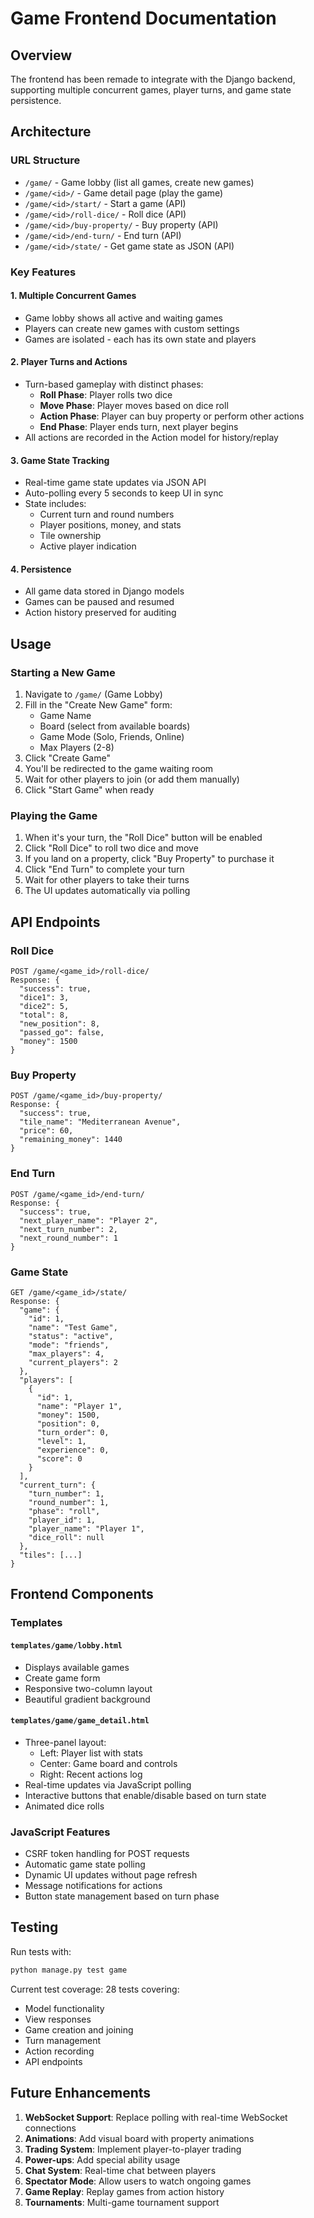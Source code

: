 # Game Frontend Documentation

## Overview

The frontend has been remade to integrate with the Django backend, supporting multiple concurrent games, player turns, and game state persistence.

## Architecture

### URL Structure

- `/game/` - Game lobby (list all games, create new games)
- `/game/<id>/` - Game detail page (play the game)
- `/game/<id>/start/` - Start a game (API)
- `/game/<id>/roll-dice/` - Roll dice (API)
- `/game/<id>/buy-property/` - Buy property (API)
- `/game/<id>/end-turn/` - End turn (API)
- `/game/<id>/state/` - Get game state as JSON (API)

### Key Features

#### 1. Multiple Concurrent Games
- Game lobby shows all active and waiting games
- Players can create new games with custom settings
- Games are isolated - each has its own state and players

#### 2. Player Turns and Actions
- Turn-based gameplay with distinct phases:
  - **Roll Phase**: Player rolls two dice
  - **Move Phase**: Player moves based on dice roll
  - **Action Phase**: Player can buy property or perform other actions
  - **End Phase**: Player ends turn, next player begins
- All actions are recorded in the Action model for history/replay

#### 3. Game State Tracking
- Real-time game state updates via JSON API
- Auto-polling every 5 seconds to keep UI in sync
- State includes:
  - Current turn and round numbers
  - Player positions, money, and stats
  - Tile ownership
  - Active player indication

#### 4. Persistence
- All game data stored in Django models
- Games can be paused and resumed
- Action history preserved for auditing

## Usage

### Starting a New Game

1. Navigate to `/game/` (Game Lobby)
2. Fill in the "Create New Game" form:
   - Game Name
   - Board (select from available boards)
   - Game Mode (Solo, Friends, Online)
   - Max Players (2-8)
3. Click "Create Game"
4. You'll be redirected to the game waiting room
5. Wait for other players to join (or add them manually)
6. Click "Start Game" when ready

### Playing the Game

1. When it's your turn, the "Roll Dice" button will be enabled
2. Click "Roll Dice" to roll two dice and move
3. If you land on a property, click "Buy Property" to purchase it
4. Click "End Turn" to complete your turn
5. Wait for other players to take their turns
6. The UI updates automatically via polling

## API Endpoints

### Roll Dice
```
POST /game/<game_id>/roll-dice/
Response: {
  "success": true,
  "dice1": 3,
  "dice2": 5,
  "total": 8,
  "new_position": 8,
  "passed_go": false,
  "money": 1500
}
```

### Buy Property
```
POST /game/<game_id>/buy-property/
Response: {
  "success": true,
  "tile_name": "Mediterranean Avenue",
  "price": 60,
  "remaining_money": 1440
}
```

### End Turn
```
POST /game/<game_id>/end-turn/
Response: {
  "success": true,
  "next_player_name": "Player 2",
  "next_turn_number": 2,
  "next_round_number": 1
}
```

### Game State
```
GET /game/<game_id>/state/
Response: {
  "game": {
    "id": 1,
    "name": "Test Game",
    "status": "active",
    "mode": "friends",
    "max_players": 4,
    "current_players": 2
  },
  "players": [
    {
      "id": 1,
      "name": "Player 1",
      "money": 1500,
      "position": 0,
      "turn_order": 0,
      "level": 1,
      "experience": 0,
      "score": 0
    }
  ],
  "current_turn": {
    "turn_number": 1,
    "round_number": 1,
    "phase": "roll",
    "player_id": 1,
    "player_name": "Player 1",
    "dice_roll": null
  },
  "tiles": [...]
}
```

## Frontend Components

### Templates

#### `templates/game/lobby.html`
- Displays available games
- Create game form
- Responsive two-column layout
- Beautiful gradient background

#### `templates/game/game_detail.html`
- Three-panel layout:
  - Left: Player list with stats
  - Center: Game board and controls
  - Right: Recent actions log
- Real-time updates via JavaScript polling
- Interactive buttons that enable/disable based on turn state
- Animated dice rolls

### JavaScript Features

- CSRF token handling for POST requests
- Automatic game state polling
- Dynamic UI updates without page refresh
- Message notifications for actions
- Button state management based on turn phase

## Testing

Run tests with:
```bash
python manage.py test game
```

Current test coverage: 28 tests covering:
- Model functionality
- View responses
- Game creation and joining
- Turn management
- Action recording
- API endpoints

## Future Enhancements

1. **WebSocket Support**: Replace polling with real-time WebSocket connections
2. **Animations**: Add visual board with property animations
3. **Trading System**: Implement player-to-player trading
4. **Power-ups**: Add special ability usage
5. **Chat System**: Real-time chat between players
6. **Spectator Mode**: Allow users to watch ongoing games
7. **Game Replay**: Replay games from action history
8. **Tournaments**: Multi-game tournament support
